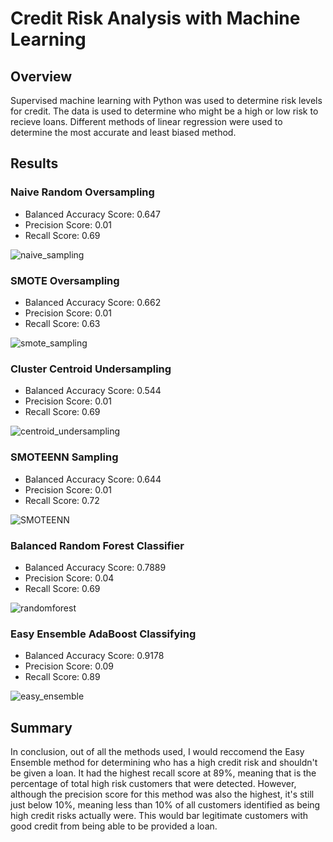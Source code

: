 # Credit Risk Analysis with Machine Learning

## Overview

Supervised machine learning with Python was used to determine risk levels for credit. The data is used to determine who might be a high or low risk to recieve loans. Different methods of linear regression were used to determine the most accurate and least biased method.

## Results

### Naive Random Oversampling

- Balanced Accuracy Score: 0.647
- Precision Score: 0.01
- Recall Score: 0.69

![naive_sampling](https://user-images.githubusercontent.com/77767984/130332738-df10ac4b-3ced-47aa-9c66-03a3f3a973ff.PNG)

### SMOTE Oversampling

- Balanced Accuracy Score: 0.662
- Precision Score: 0.01
- Recall Score: 0.63

![smote_sampling](https://user-images.githubusercontent.com/77767984/130332792-6be34799-e775-4a0d-9ea3-96ba31d29430.PNG)

### Cluster Centroid Undersampling

- Balanced Accuracy Score: 0.544
- Precision Score: 0.01
- Recall Score: 0.69

![centroid_undersampling](https://user-images.githubusercontent.com/77767984/130332806-0f15947c-3f59-447c-8b9f-2d19b7d1019a.PNG)

### SMOTEENN Sampling

- Balanced Accuracy Score: 0.644
- Precision Score: 0.01
- Recall Score: 0.72

![SMOTEENN](https://user-images.githubusercontent.com/77767984/130332812-73b6f477-df4f-49c8-980d-15842e6b028a.PNG)

### Balanced Random Forest Classifier

- Balanced Accuracy Score: 0.7889
- Precision Score: 0.04
- Recall Score: 0.69

![randomforest](https://user-images.githubusercontent.com/77767984/130332827-6b2bc116-090b-4058-a726-9ecdf6ffa915.PNG)

### Easy Ensemble AdaBoost Classifying

- Balanced Accuracy Score: 0.9178
- Precision Score: 0.09
- Recall Score: 0.89

![easy_ensemble](https://user-images.githubusercontent.com/77767984/130332842-a7021fef-ddd7-4c37-8cd7-3f8692e8aafe.PNG)

## Summary

In conclusion, out of all the methods used, I would reccomend the Easy Ensemble method for determining who has a high credit risk and shouldn't be given a loan. It had the highest recall score at 89%, meaning that is the percentage of total high risk customers that were detected. However, although the precision score for this method was also the highest, it's still just below 10%, meaning less than 10% of all customers identified as being high credit risks actually were. This would bar legitimate customers with good credit from being able to be provided a loan.








